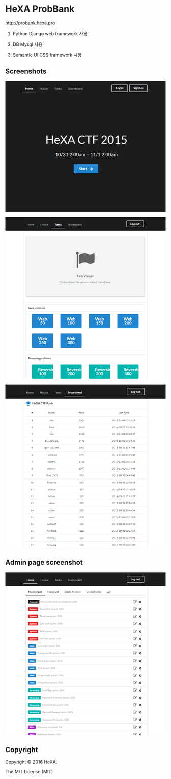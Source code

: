 # HeXA ProbBank

http://probank.hexa.pro 

1. Python Django web framework 사용

2. DB Mysql 사용

3. Semantic UI CSS framework 사용



## Screenshots

![home](./static/static/assets/hexactf2015_home.PNG)

![tasks](./static/static/assets/hexactf2015_tasks.PNG)

![ranks](./static/static/assets/hexactf2015_ranks.PNG)



## Admin page screenshot

![admin problem list](./static/static/assets/hexactf2015_admin_problist.PNG)



## Copyright

Copyright :copyright: 2016 HeXA.

The MIT License (MIT)
